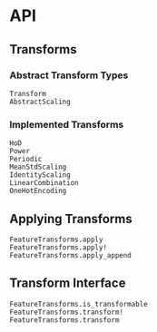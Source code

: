# API

## Transforms

### Abstract Transform Types
```@docs
Transform
AbstractScaling
```

### Implemented Transforms
```@docs
HoD
Power
Periodic
MeanStdScaling
IdentityScaling
LinearCombination
OneHotEncoding
```

## Applying Transforms

```@docs
FeatureTransforms.apply
FeatureTransforms.apply!
FeatureTransforms.apply_append
```

## Transform Interface
```@docs
FeatureTransforms.is_transformable
FeatureTransforms.transform!
FeatureTransforms.transform
```
